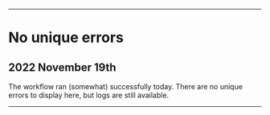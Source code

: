 
***

# No unique errors

## 2022 November 19th

The workflow ran (somewhat) successfully today. There are no unique errors to display here, but logs are still available.

***
